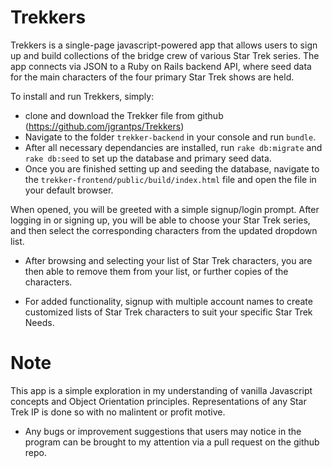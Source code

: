 # Trekkers

Trekkers is a single-page javascript-powered app that allows users to sign up and build collections of the bridge crew of various Star Trek series.  The app connects via JSON to a Ruby on Rails backend API, where seed data for the main characters of the four primary Star Trek shows are held.

To install and run Trekkers, simply:

* clone and download the Trekker file from github (https://github.com/jgrantps/Trekkers)
* Navigate to the folder `trekker-backend` in your console and run `bundle`.
* After all necessary dependancies are installed, run `rake db:migrate` and `rake db:seed` to set up the database and primary seed data.
* Once you are finished setting up and seeding the database, navigate to the `trekker-frontend/public/build/index.html` file and open the file in your default browser.

When opened, you will be greeted with a simple signup/login prompt.  After logging in or signing up, you will be able to choose your Star Trek series, and then select the corresponding characters from the updated dropdown list.

* After browsing and selecting your list of Star Trek characters, you are then able to remove them from your list, or further copies of the characters.  

* For added functionality, signup with multiple account names to create customized lists of Star Trek characters to suit your specific Star Trek Needs.

# Note

This app is a simple exploration in my understanding of vanilla Javascript concepts and Object Orientation principles.  Representations of any Star Trek IP is done so with no malintent or profit motive.  

* Any bugs or improvement suggestions that users may notice in the program can be brought to my attention via a pull request on the github repo.

